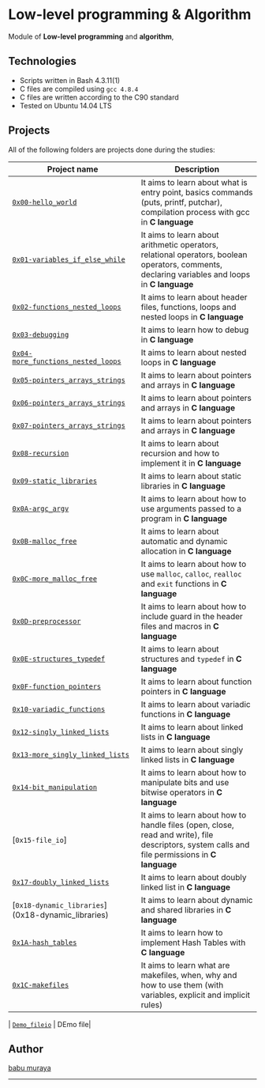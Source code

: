 # Low-level programming & Algorithm

Module of **Low-level programming** and **algorithm**, 

## Technologies
* Scripts written in Bash 4.3.11(1)
* C files are compiled using `gcc 4.8.4`
* C files are written according to the C90 standard
* Tested on Ubuntu 14.04 LTS

## Projects
All of the following folders are projects done during the studies:

| Project name | Description |
| ------------ | ----------- |
| [`0x00-hello_world`](0x00-hello_world) | It aims to learn about what is entry point, basics commands (puts, printf, putchar), compilation process with gcc in **C language** |
| [`0x01-variables_if_else_while`](0x01-variables_if_else_while) | It aims to learn about arithmetic operators, relational operators, boolean operators, comments, declaring variables and loops in **C language** |
| [`0x02-functions_nested_loops`](0x02-functions_nested_loops) | It aims to learn about header files, functions, loops and nested loops in **C language** |
| [`0x03-debugging`](0x03-debugging) | It aims to learn how to debug in **C language** |
| [`0x04-more_functions_nested_loops`](0x04-more_functions_nested_loops) | It aims to learn about nested loops in **C language** |
| [`0x05-pointers_arrays_strings`](0x05-pointers_arrays_strings) | It aims to learn about pointers and arrays in **C language** |
| [`0x06-pointers_arrays_strings`](0x06-pointers_arrays_strings) | It aims to learn about pointers and arrays in **C language** |
| [`0x07-pointers_arrays_strings`](0x07-pointers_arrays_strings) | It aims to learn about pointers and arrays in **C language** |
| [`0x08-recursion`](0x08-recursion) | It aims to learn about recursion and how to implement it in **C language** |
| [`0x09-static_libraries`](0x09-static_libraries) | It aims to learn about static libraries in **C language** |
| [`0x0A-argc_argv`](0x0A-argc_argv) | It aims to learn about how to use arguments passed to a program in **C language** |
| [`0x0B-malloc_free`](0x0B-malloc_free) | It aims to learn about automatic and dynamic allocation in **C language** |
| [`0x0C-more_malloc_free`](0x0C-more_malloc_free) | It aims to learn about how to use `malloc`, `calloc`, `realloc` and `exit` functions in **C language** |
| [`0x0D-preprocessor`](0x0D-preprocessor) | It aims to learn about how to include guard in the header files and macros in **C language** |
| [`0x0E-structures_typedef`](0x0E-structures_typedef) | It aims to learn about structures and `typedef` in **C language** |
| [`0x0F-function_pointers`](0x0F-function_pointers) | It aims to learn about function pointers in **C language** |
| [`0x10-variadic_functions`](0x10-variadic_functions) | It aims to learn about variadic functions in **C language** |
| [`0x12-singly_linked_lists`](0x12-singly_linked_lists) | It aims to learn about linked lists in **C language** |
| [`0x13-more_singly_linked_lists`](0x13-more_singly_linked_lists) | It aims to learn about singly linked lists in **C language** |
| [`0x14-bit_manipulation`](0x14-bit_manipulation) | It aims to learn about how to manipulate bits and use bitwise operators in **C language** |
| [`0x15-file_io`]| It aims to learn about how to handle files (open, close, read and write), file descriptors, system calls and file permissions in **C language** |
| [`0x17-doubly_linked_lists`](0x17-doubly_linked_lists) | It aims to learn about doubly linked list in **C language** |
| [`0x18-dynamic_libraries`] (0x18-dynamic_libraries)| It aims to learn about dynamic and shared libraries in **C language** |
| [`0x1A-hash_tables`](0x1A-hash_tablesn) | It aims to learn how to implement Hash Tables with **C language** |
| [`0x1C-makefiles`](0x1C-makefiles) | It aims to learn what are makefiles, when, why and how to use them (with variables, explicit and implicit rules) |

| [`Demo_fileio`](Demo_fileio) | DEmo file|





## Author 
[babu muraya](https://github.com/bmuraya)

---
